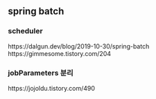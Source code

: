 <h2>spring batch</h2>

<h3>scheduler</h3>
https://dalgun.dev/blog/2019-10-30/spring-batch
https://gimmesome.tistory.com/204

<h3>jobParameters 분리</h3>
https://jojoldu.tistory.com/490

